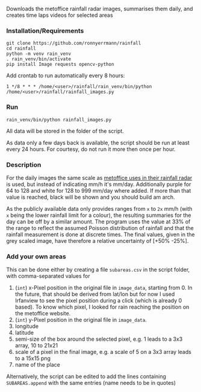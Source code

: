 Downloads the metoffice rainfall radar images, summarises them daily, and creates time laps videos for selected areas

### Installation/Requirements
```
git clone https://github.com/ronnyerrmann/rainfall
cd rainfall
python -m venv rain_venv
. rain_venv/bin/activate
pip install Image requests opencv-python
```

Add crontab to run automatically every 8 hours:
```
1 */8 * * * /home/<user>/rainfall/rain_venv/bin/python /home/<user>/rainfall/rainfall_images.py
```

### Run
```
rain_venv/bin/python rainfall_images.py
```
All data will be stored in the folder of the script.

As data only a few days back is available, the script should be run at least every 24 hours. For courtesy, do not run it more then once per hour.

### Description
For the daily images the same scale as [metoffice uses in their rainfall radar](https://weather.metoffice.gov.uk/maps-and-charts/rainfall-radar-forecast-map#?model=ukmo-ukv&layer=rainfall-rate) is used, but instead of indicating mm/h it's mm/day. Additionally purple for 64 to 128 and white for 128 to 999 mm/day where added. If more than that value is reached, black will be shown and you should build am arch.

As the publicly available data only provides ranges from `x` to `2x` mm/h (with `x` being the lower rainfall limit for a colour), the resulting summaries for the day can be off by a similar amount. The program uses the value at 33% of the range to reflect the assumed Poisson distribution of rainfall and that the rainfall measurement is done at discrete times. The final values, given in the grey scaled image, have therefore a relative uncertainty of [+50% -25%].

### Add your own areas
This can be done either by creating a file `subareas.csv` in the script folder, with comma-separated values for
1. (`int`) x-Pixel position in the original file in `image_data`, starting from 0. In the future, that should be derived from lat/lon but for now I used Irfanview to see the pixel position during a click (which is already 0 based). To know which pixel, I looked for rain reaching the position on the metoffice website.
2. (`int`) y-Pixel position in the original file in `image_data`.
3. longitude
4. latitude
5. semi-size of the box around the selected pixel, e.g. 1 leads to a 3x3 array, 10 to 21x21
6. scale of a pixel in the final image, e.g. a scale of 5 on a 3x3 array leads to a 15x15 png
7. name of the place

Alternatively, the script can be edited to add the lines containing `SUBAREAS.append` with the same entries (name needs to be in quotes)
